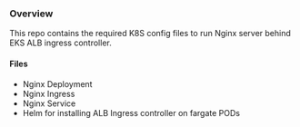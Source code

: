 ### Overview
This repo contains the required K8S config files to run Nginx server behind EKS ALB ingress controller.

#### Files
 - Nginx Deployment
 - Nginx Ingress
 - Nginx Service
 - Helm for installing ALB Ingress controller on fargate PODs
